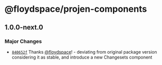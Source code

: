 # @floydspace/projen-components

## 1.0.0-next.0

### Major Changes

- [`840652f`](https://github.com/floydspace/projen-components/commit/840652fa0adbe4db0ece169077dab94c47c72174) Thanks [@floydspace](https://github.com/floydspace)! - deviating from original package version considering it as stable, and introduce a new Changesets component
